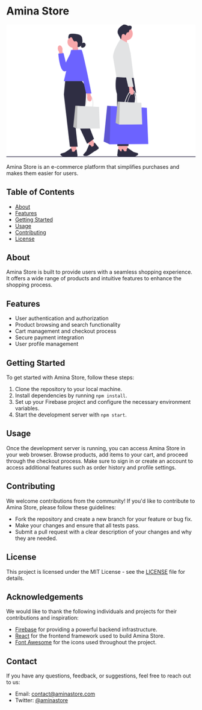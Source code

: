 # Amina Store

![Amina Store Logo](src\assets\shopping.svg)

Amina Store is an e-commerce platform that simplifies purchases and makes them easier for users. 

## Table of Contents
- [About](#about)
- [Features](#features)
- [Getting Started](#getting-started)
- [Usage](#usage)
- [Contributing](#contributing)
- [License](#license)

## About
Amina Store is built to provide users with a seamless shopping experience. It offers a wide range of products and intuitive features to enhance the shopping process.

## Features
- User authentication and authorization
- Product browsing and search functionality
- Cart management and checkout process
- Secure payment integration
- User profile management

## Getting Started
To get started with Amina Store, follow these steps:
1. Clone the repository to your local machine.
2. Install dependencies by running `npm install`.
3. Set up your Firebase project and configure the necessary environment variables.
4. Start the development server with `npm start`.

## Usage
Once the development server is running, you can access Amina Store in your web browser. Browse products, add items to your cart, and proceed through the checkout process. Make sure to sign in or create an account to access additional features such as order history and profile settings.

## Contributing
We welcome contributions from the community! If you'd like to contribute to Amina Store, please follow these guidelines:
- Fork the repository and create a new branch for your feature or bug fix.
- Make your changes and ensure that all tests pass.
- Submit a pull request with a clear description of your changes and why they are needed.

## License
This project is licensed under the MIT License - see the [LICENSE](LICENSE) file for details.

## Acknowledgements
We would like to thank the following individuals and projects for their contributions and inspiration:
- [Firebase](https://firebase.google.com) for providing a powerful backend infrastructure.
- [React](https://reactjs.org) for the frontend framework used to build Amina Store.
- [Font Awesome](https://fontawesome.com) for the icons used throughout the project.

## Contact
If you have any questions, feedback, or suggestions, feel free to reach out to us:
- Email: contact@aminastore.com
- Twitter: [@aminastore](https://twitter.com/syipmong)
